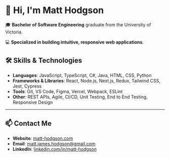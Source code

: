 # 👋 Hi, I'm Matt Hodgson

🎓 **Bachelor of Software Engineering** graduate from the University of Victoria.

💻 **Specialized in building intuitive, responsive web applications**.

## 🛠️ Skills & Technologies

- **Languages**: JavaScript, TypeScript, C#, Java, HTML, CSS, Python
- **Frameworks & Libraries**: React, Node.js, Next.js, Redux, Tailwind CSS, Jest, Cypress
- **Tools**: Git, VS Code, Figma, Vercel, Webpack, ESLint
- **Other**: REST APIs, Agile, CI/CD, Unit Testing, End to End Testing, Responsive Design

---

## 📫 Contact Me

- **Website**: [matt-hodgson.com](https://matt-hodgson.com/)
- **Email**: [matt.james.hodgson@gmail.com](mailto:matt.james.hodgson@gmail.com)
- **LinkedIn**: [linkedin.com/in/matt-hodgson](https://www.linkedin.com/in/matt-hodgson-ba06b7b7/)
